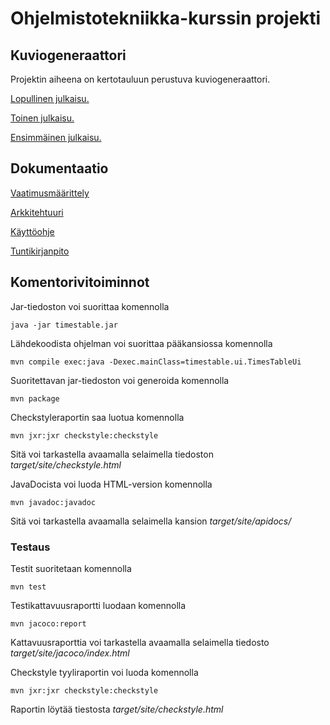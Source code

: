 # Ohjelmistotekniikka-kurssin projekti
## Kuviogeneraattori
Projektin aiheena on kertotauluun perustuva kuviogeneraattori.

[Lopullinen julkaisu.](https://github.com/vikketii/ot-harjoitustyo/releases/tag/lopullinen)

[Toinen julkaisu.](https://github.com/vikketii/ot-harjoitustyo/releases/tag/viikko6)

[Ensimmäinen julkaisu.](https://github.com/vikketii/ot-harjoitustyo/releases/tag/viikko5)

## Dokumentaatio

[Vaatimusmäärittely](https://github.com/vikketii/ot-harjoitustyo/blob/master/dokumentaatio/vaatimusmaarittely.md)

[Arkkitehtuuri](https://github.com/vikketii/ot-harjoitustyo/blob/master/dokumentaatio/arkkitehtuuri.md)

[Käyttöohje](https://github.com/vikketii/ot-harjoitustyo/blob/master/dokumentaatio/kayttoohje.md)

[Tuntikirjanpito](https://github.com/vikketii/ot-harjoitustyo/blob/master/dokumentaatio/tuntikirjanpito.md)


## Komentorivitoiminnot
Jar-tiedoston voi suorittaa komennolla
```
java -jar timestable.jar
```

Lähdekoodista ohjelman voi suorittaa pääkansiossa komennolla
```
mvn compile exec:java -Dexec.mainClass=timestable.ui.TimesTableUi
```

Suoritettavan jar-tiedoston voi generoida komennolla
```
mvn package
```

Checkstyleraportin saa luotua komennolla
```
mvn jxr:jxr checkstyle:checkstyle
```
Sitä voi tarkastella avaamalla selaimella tiedoston _target/site/checkstyle.html_

JavaDocista voi luoda HTML-version komennolla
```
mvn javadoc:javadoc
```
Sitä voi tarkastella avaamalla selaimella kansion _target/site/apidocs/_

### Testaus
Testit suoritetaan komennolla
```
mvn test
```

Testikattavuusraportti luodaan komennolla
```
mvn jacoco:report
```
Kattavuusraporttia voi tarkastella avaamalla selaimella tiedosto _target/site/jacoco/index.html_

Checkstyle tyyliraportin voi luoda komennolla
```
mvn jxr:jxr checkstyle:checkstyle
```
Raportin löytää tiestosta _target/site/checkstyle.html_
